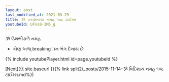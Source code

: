 ```yaml
---
layout: post
last_modified_at: 2021-03-29
title: ૐ પ્રકાશનાયા નમહ ૧૦૮ ટાઈમ્સ
youtubeId: UFss8-1M5_g
---
```

 
 
 ૐ ઉથભીડાળે નમહ  
 
 -  કોણ અજ્ breakingાન ભંગ દેખાય છે 
 
  
 
  
 
 
 
 
 
 


{% include youtubePlayer.html id=page.youtubeId %}
 
[Next]({{ site.baseurl }}{% link  split2/_posts/2015-11-14-ૐ વિદિશાય નમહ ૧૦૮ ટાઈમ્સ.md%})
 
